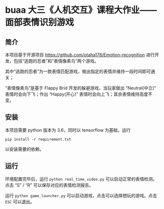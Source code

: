 # buaa 大三《人机交互》课程大作业——面部表情识别游戏
## 简介
本项目基于开源项目 https://github.com/otaha178/Emotion-recognition 进行开发，包括“逃跑的忍者”和“表情像素鸟”两个游戏。

其中“逃跑的忍者”为一款表情匹配游戏，做出指定的表情并维持一段时间即可通关；

“表情像素鸟”是基于 Flappy Brid 开发的躲避游戏，当玩家做出 “Neutral(中立)” 表情时会向下飞；作出 “Happy(开心)” 表情时会向上飞；其余表情维持高度不变。

## 安装
本项目需要 python 版本为 3.6，同时以 tensorflow 为基础，运行
```
pip install -r requirement.txt
```
以安装需要的依赖。
## 运行
环境配置完毕后，运行 `python real_time_video.py` 可以启动正常的表情检测。点击 “S” / “R” 可以保存对应的表情检测报告。

运行 `python game_launcher.py` 可以启动游戏，点击可以选择想玩的游戏。点击 `ESC` 可以退出。

